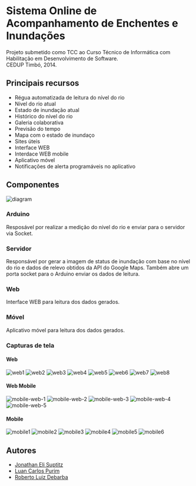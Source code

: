 # Sistema Online de Acompanhamento de Enchentes e Inundações

Projeto submetido como TCC ao Curso Técnico de Informática com Habilitação em Desenvolvimento de Software.  
CEDUP Timbó, 2014.

## Principais recursos

* Régua automatizada de leitura do nível do rio
* Nível do rio atual
* Estado de inundação atual
* Histórico do nível do rio
* Galeria colaborativa
* Previsão do tempo
* Mapa com o estado de inundaço
* Sites úteis
* Interface WEB
* Interdace WEB mobile
* Aplicativo móvel
* Notificações de alerta programáveis no aplicativo

## Componentes

![diagram](https://github.com/RobertoDebarba/sistema-acompanhamento-enchentes/blob/master/docs/architectural-diagram.jpg)

### Arduino

Resposável por realizar a medição do nível do rio e enviar para o servidor via Socket.

### Servidor

Responsável por gerar a imagem de status de inundação com base no nível do rio e dados de relevo obtidos da API do Google Maps.
Também abre um porta socket para o Arduino enviar os dados de leitura.

### Web

Interface WEB para leitura dos dados gerados.

### Móvel

Aplicativo móvel para leitura dos dados gerados.

### Capturas de tela

#### Web

![web1](https://github.com/RobertoDebarba/SAEnchentes/blob/master/screenshot/web-1.png)
![web2](https://github.com/RobertoDebarba/SAEnchentes/blob/master/screenshot/web-2.PNG)
![web3](https://github.com/RobertoDebarba/SAEnchentes/blob/master/screenshot/web-3.PNG)
![web4](https://github.com/RobertoDebarba/SAEnchentes/blob/master/screenshot/web-4.PNG)
![web5](https://github.com/RobertoDebarba/SAEnchentes/blob/master/screenshot/web-5.PNG)
![web6](https://github.com/RobertoDebarba/SAEnchentes/blob/master/screenshot/web-6.PNG)
![web7](https://github.com/RobertoDebarba/SAEnchentes/blob/master/screenshot/web-7.PNG)
![web8](https://github.com/RobertoDebarba/SAEnchentes/blob/master/screenshot/web-8.PNG)

#### Web Mobile

![mobile-web-1](https://github.com/RobertoDebarba/SAEnchentes/blob/master/screenshot/web-mobile-1.PNG)
![mobile-web-2](https://github.com/RobertoDebarba/SAEnchentes/blob/master/screenshot/web-mobile-2.PNG)
![mobile-web-3](https://github.com/RobertoDebarba/SAEnchentes/blob/master/screenshot/web-mobile-3.PNG)
![mobile-web-4](https://github.com/RobertoDebarba/SAEnchentes/blob/master/screenshot/web-mobile-4.PNG)
![mobile-web-5](https://github.com/RobertoDebarba/SAEnchentes/blob/master/screenshot/web-mobile-5.PNG)

#### Mobile

![mobile1](https://github.com/RobertoDebarba/SAEnchentes/blob/master/screenshot/mobile-1.png)
![mobile2](https://github.com/RobertoDebarba/SAEnchentes/blob/master/screenshot/mobile-2.png)
![mobile3](https://github.com/RobertoDebarba/SAEnchentes/blob/master/screenshot/mobile-3.png)
![mobile4](https://github.com/RobertoDebarba/SAEnchentes/blob/master/screenshot/mobile-4.png)
![mobile5](https://github.com/RobertoDebarba/SAEnchentes/blob/master/screenshot/mobile-5.png)
![mobile6](https://github.com/RobertoDebarba/SAEnchentes/blob/master/screenshot/mobile-6.png)

## Autores
* [Jonathan Eli Suptitz](https://github.com/jonnymohamed)
* [Luan Carlos Purim](https://github.com/Feenux)
* [Roberto Luiz Debarba](https://github.com/RobertoDebarba)
